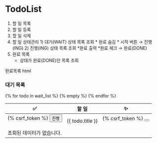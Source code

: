 # TodoList
1. 할 일 목록
2. 할 일 등록
3. 할 일 삭제
4. 할 일 상태관리
        1) 대기(WAIT) 상태 목록 조회
            * 완료 숨김
            * 시작 버튼 → 진행(ING)
        2) 진행(ING) 상태 목록 조회
            *완료 출력
            *완료 체크 → 완료(DONE)
5. 완료 목록
    * 상태가 완료(DONE)인 목록 조회





완료목록 html
    <h3>대기 목록</h3>
            <table class="table table-bordered text-center align-middle">
              <thead>
                <tr class="table-dark">
                  <th>✅</th>
                  <th class="text-start">할 일</th>
                  <th>✨</th>
                </tr>
              </thead>
              <tbody>
                {% for todo in wait_list %}
                <tr>
                  <td>
                    <form action="./ing" method="post">
                      {% csrf_token %}
                      <input type="hidden" name="no" value="{{ todo.no }}">
                      <button type="submit" class="btn btn-outline-primary">진행</button>
                    </form>
                  </td>
                  <td>
                    {{ todo.title }}
                  </td>
                  <td>
                    <form action="./delete" method="post">
                      {% csrf_token %}
                      <input type="hidden" name="no" value="{{ todo.no }}">
                      <button class="btn btn-danger">
                        <i class="bi bi-trash3"></i>
                      </button>
                    </form>
                  </td>
                </tr>
                {% empty %}
                <tr>
                  <td colspan="3" class="text-center text-muted">
                    조회된 데이터가 없습니다.
                  </td>
                </tr>
                {% endfor %}
              </tbody>
            </table>